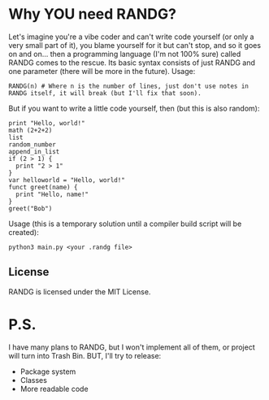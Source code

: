 # Why YOU need RANDG?
Let's imagine you're a vibe coder and can't write code yourself (or only a very small part of it), you blame yourself for it but can't stop, and so it goes on and on... then a programming language (I'm not 100% sure) called RANDG comes to the rescue. Its basic syntax consists of just RANDG and one parameter (there will be more in the future).
Usage:

```
RANDG(n) # Where n is the number of lines, just don't use notes in RANDG itself, it will break (but I'll fix that soon).
```

But if you want to write a little code yourself, then (but this is also random):

```
print "Hello, world!"
math (2+2+2)
list
random_number
append_in_list
if (2 > 1) {
  print "2 > 1"
}
var helloworld = "Hello, world!"
funct greet(name) {
  print "Hello, name!"
}
greet("Bob")
```
Usage (this is a temporary solution until a compiler build script will be created):
```
python3 main.py <your .randg file>
```

## License
RANDG is licensed under the MIT License.

# P.S.
I have many plans to RANDG, but I won't implement all of them, or project will turn into Trash Bin. BUT, I'll try to release:
- Package system
- Classes
- More readable code
